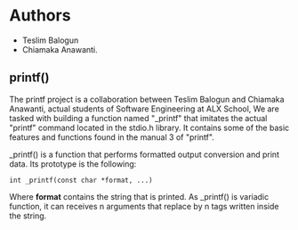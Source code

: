 # Authors
* Teslim Balogun 
* Chiamaka Anawanti.


## printf()
The printf project is a collaboration between Teslim Balogun and Chiamaka Anawanti, actual students of Software Engineering at ALX School, We are tasked with building a function named "_printf" that imitates the actual "printf" command located in the stdio.h library. It contains some of the basic features and functions found in the manual 3 of "printf".

_printf() is a function that performs formatted output conversion and print data. Its prototype is the following:

	int _printf(const char *format, ...)

Where **format** contains the string that is printed. As _printf() is variadic function, it can receives n arguments that replace by n tags written inside the string.

